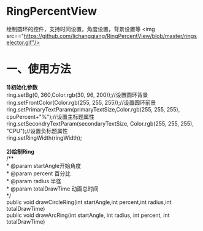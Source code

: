 # RingPercentView
绘制圆环的控件，支持时间设置，角度设置，背景设置等
<img src=="https://github.com/lichangqiang/RingPercentView/blob/master/ringselector.gif"/>
<h1>一、使用方法</h1>
<b>1)初始化参数</b></br>
ring.setBg(0, 360,Color.rgb(30, 96, 200));//设置圆环背景</br>
		ring.setFrontColor(Color.rgb(255, 255, 255));//设置圆环前景</br>
		ring.setPrimaryTextParam(primaryTextSize,Color.rgb(255, 255, 255), cpuPercent+"%");//设置主标题属性</br>
		ring.setSecondryTextParam(secondaryTextSize, Color.rgb(255, 255, 255), "CPU");//设置负标题属性</br>
		ring.setRingWidth(ringWidth);</br>
		</br>
<b>2)绘制Ring</b></br>
/**</br>
	 * @param startAngle开始角度</br>
	 * @param percent 百分比</br>
	 * @param radius 半径</br>
	 * @param totalDrawTime 动画总时间</br>
	 */</br>
	public void drawCircleRing(int startAngle,int percent,int radius,int totalDrawTime)</br>
        public void drawArcRing(int startAngle, int radius, int  percent, int totalDrawTime) 
